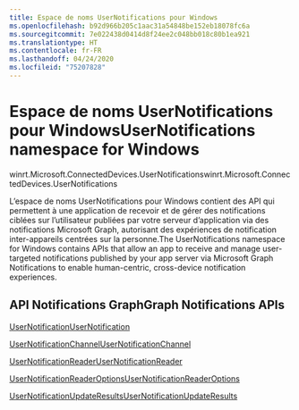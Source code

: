 ```yaml
---
title: Espace de noms UserNotifications pour Windows
ms.openlocfilehash: b92d966b205c1aac31a54848be152eb18078fc6a
ms.sourcegitcommit: 7e022438d0414d8f24ee2c048bb018c80b1ea921
ms.translationtype: HT
ms.contentlocale: fr-FR
ms.lasthandoff: 04/24/2020
ms.locfileid: "75207828"
---
```

# <a name="usernotifications-namespace-for-windows"></a><span data-ttu-id="9f78a-102">Espace de noms UserNotifications pour Windows</span><span class="sxs-lookup"><span data-stu-id="9f78a-102">UserNotifications namespace for Windows</span></span>
<span data-ttu-id="9f78a-103">winrt.Microsoft.ConnectedDevices.UserNotifications</span><span class="sxs-lookup"><span data-stu-id="9f78a-103">winrt.Microsoft.ConnectedDevices.UserNotifications</span></span>

<span data-ttu-id="9f78a-104">L’espace de noms UserNotifications pour Windows contient des API qui permettent à une application de recevoir et de gérer des notifications ciblées sur l’utilisateur publiées par votre serveur d’application via des notifications Microsoft Graph, autorisant des expériences de notification inter-appareils centrées sur la personne.</span><span class="sxs-lookup"><span data-stu-id="9f78a-104">The UserNotifications namespace for Windows contains APIs that allow an app to receive and manage user-targeted notifications published by your app server via Microsoft Graph Notifications to enable human-centric, cross-device notification experiences.</span></span> 

## <a name="graph-notifications-apis"></a><span data-ttu-id="9f78a-105">API Notifications Graph</span><span class="sxs-lookup"><span data-stu-id="9f78a-105">Graph Notifications APIs</span></span>

[<span data-ttu-id="9f78a-106">UserNotification</span><span class="sxs-lookup"><span data-stu-id="9f78a-106">UserNotification</span></span>](userNotification.md)

[<span data-ttu-id="9f78a-107">UserNotificationChannel</span><span class="sxs-lookup"><span data-stu-id="9f78a-107">UserNotificationChannel</span></span>](userNotificationChannel.md)

[<span data-ttu-id="9f78a-108">UserNotificationReader</span><span class="sxs-lookup"><span data-stu-id="9f78a-108">UserNotificationReader</span></span>](userNotificationReader.md)

[<span data-ttu-id="9f78a-109">UserNotificationReaderOptions</span><span class="sxs-lookup"><span data-stu-id="9f78a-109">UserNotificationReaderOptions</span></span>](userNotificationReaderOptions.md)

[<span data-ttu-id="9f78a-110">UserNotificationUpdateResults</span><span class="sxs-lookup"><span data-stu-id="9f78a-110">UserNotificationUpdateResults</span></span>](userNotificationUpdateResults.md)

